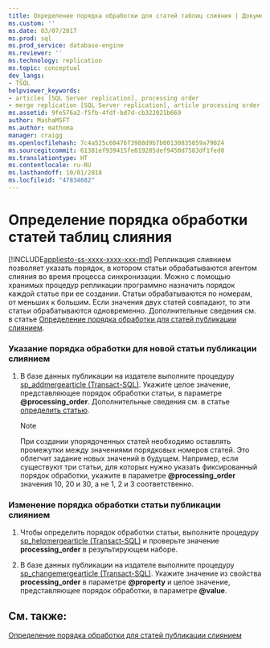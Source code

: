 ```yaml
---
title: Определение порядка обработки для статей таблиц слияния | Документация Майкрософт
ms.custom: ''
ms.date: 03/07/2017
ms.prod: sql
ms.prod_service: database-engine
ms.reviewer: ''
ms.technology: replication
ms.topic: conceptual
dev_langs:
- TSQL
helpviewer_keywords:
- articles [SQL Server replication], processing order
- merge replication [SQL Server replication], article processing order
ms.assetid: 9fe576a2-f5fb-4fdf-bd7d-cb322021b669
author: MashaMSFT
ms.author: mathoma
manager: craigg
ms.openlocfilehash: 7c4a525c60476f3988d9b7b00130835859a79024
ms.sourcegitcommit: 61381ef939415fe019285def9450d7583df1fed0
ms.translationtype: HT
ms.contentlocale: ru-RU
ms.lasthandoff: 10/01/2018
ms.locfileid: "47834682"
---
```

# <a name="specify-the-processing-order-of-merge-table-articles"></a>Определение порядка обработки статей таблиц слияния
[!INCLUDE[appliesto-ss-xxxx-xxxx-xxx-md](../../../includes/appliesto-ss-xxxx-xxxx-xxx-md.md)]
  Репликация слиянием позволяет указать порядок, в котором статьи обрабатываются агентом слияния во время процесса синхронизации. Можно с помощью хранимых процедур репликации программно назначить порядок каждой статье при ее создании. Статьи обрабатываются по номерам, от меньших к большим. Если значения двух статей совпадают, то эти статьи обрабатываются одновременно. Дополнительные сведения см. в статье [Определение порядка обработки для статей публикации слиянием](../../../relational-databases/replication/merge/specify-the-processing-order-of-merge-articles.md).  
  
### <a name="to-specify-the-processing-order-for-a-new-merge-article"></a>Указание порядка обработки для новой статьи публикации слиянием  
  
1.  В базе данных публикации на издателе выполните процедуру [sp_addmergearticle (Transact-SQL)](../../../relational-databases/system-stored-procedures/sp-addmergearticle-transact-sql.md). Укажите целое значение, представляющее порядок обработки статьи, в параметре **@processing_order**. Дополнительные сведения см. в статье [определить статью](../../../relational-databases/replication/publish/define-an-article.md).  
  
    > [!NOTE]  
    >  При создании упорядоченных статей необходимо оставлять промежутки между значениями порядковых номеров статей. Это облегчит задание новых значений в будущем. Например, если существуют три статьи, для которых нужно указать фиксированный порядок обработки, укажите в параметре **@processing_order** значения 10, 20 и 30, а не 1, 2 и 3 соответственно.  
  
### <a name="to-change-the-processing-order-of-a-merge-article"></a>Изменение порядка обработки статьи публикации слиянием  
  
1.  Чтобы определить порядок обработки статьи, выполните процедуру [sp_helpmergearticle &#40;Transact-SQL&#41;](../../../relational-databases/system-stored-procedures/sp-helpmergearticle-transact-sql.md) и проверьте значение **processing_order** в результирующем наборе.  
  
2.  В базе данных публикации на издателе выполните процедуру [sp_changemergearticle (Transact-SQL)](../../../relational-databases/system-stored-procedures/sp-changemergearticle-transact-sql.md). Укажите значение из свойства **processing_order** в параметре **@property** и целое значение, представляющее порядок обработки, в параметре **@value**.  
  
## <a name="see-also"></a>См. также:  
 [Определение порядка обработки для статей публикации слиянием](../../../relational-databases/replication/merge/specify-the-processing-order-of-merge-articles.md)  
  
  
